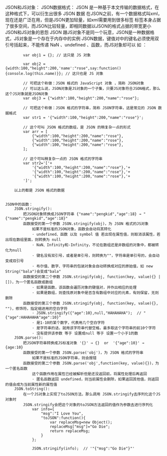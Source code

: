 JSON和JS对象：
	JSON数据格式：
		JSON 是一种基于本文传输的数据格式，在这种格式下，可以衍生出很多 JSON 数据
		在JSON之前，有一个数据格式叫xml，现在还是广泛在用，但是JSON更加轻量，如xml需要用到很多标签
		标签本身占据了很多空间，而JSON比较轻量，即相同数据以JSON的格式占据的带宽更小
	JSON和JS对象的恩怨
		JSON 跟JS对象不是同一个玩意，JSON是一种数据格式，JS对象是一个存在于内存中的实例
		JSON数据，键值对中的键名必须使用双引号括起来，不能传递 NaN 、undefined 、函数，而JS对象却可以
		如 ：

			var obj1 = {}; // 这只是 JS 对象

			var obj2 = {width:100,"height":200,'name':"rose",say:function(){console.log(this.name)}}; // 这只也是 JS 对象

			// 可把这个称做：JSON 格式的 JavaScript 对象 ，简称 JSON对象
			// 可以这么说，JSON对象是JS对象的一个子集，只要JS对象符合JSON格式，那么这个JS对象就是JSON对象
			var obj3 = {"width":100,"height":200,"name":"rose"};

			// 可把这个称做：JSON 格式的字符串，简称 JSON字符串，这是常见的 JSON 数据格式
			var str1 = '{"width":100,"height":200,"name":"rose"}';

			// 这个可叫 JSON 格式的数组，是 JSON 的稍复杂一点的形式
			var arr = [
			    {"width":100,"height":200,"name":"rose"},
			    {"width":100,"height":200,"name":"rose"},
			    {"width":100,"height":200,"name":"rose"},
			];

			// 这个可叫稍复杂一点的 JSON 格式的字符串     
			var str2='['+  
			    '{"width":100,"height":200,"name":"rose"},'+
			    '{"width":100,"height":200,"name":"rose"},'+
			    '{"width":100,"height":200,"name":"rose"},'+
			']';

		以上的都是 JSON 格式的数据
	

	JSON中的函数：
		JSON.stringify(): 
			把JSON对象转换成JSON字符串 {"name":"pengkid","age":18} → "{"name":"pengkid","age":18}"
			函数接受的第一个参数 JSON.stringify(obj)，为 JSON 格式的JS对象
				如果不是标准的JSON对象，函数会自动将其转化
				· undefined、函数 以及 symbol 值 若出现在属性值，则取消该属性，若出现在数组里面，则转换为 null
				· NaN、Infinity和-Infinity，不论在数组还是非数组的对象中，都被转化为null
				· 键名没有双引号，或者是单引号，则转换为""，字符串是单引号的，会自动变成双引号
				· 布尔值、数字、字符串的包装对象会自动转换成对应的原始值，如 new String("bala")会变成"bala"
			函数接受的第二个参数 JSON.stringify(obj, function(key, value){} | [])，为一个匿名函数或数组
				· 如果是函数，该函数会遍历对象的键值对，并作出相应的处理
				· 如果是数组，则查找原对象中是否含有数组中对应的元素，有则保留，无则删除
			函数接受的第三个参数 JSON.stringify(obj, function(key, value){}, "")，修饰符，指定缩进用的空白字符
				· JSON.stringify({"age":10},null,"HAHAHAHA");  // "{"age":HAHAHAHA"age":10}"
				· 是1-10的某个数字，代表用几个空白字符
				· 是字符串的话，就用该字符串代替空格，最多取这个字符串的前10个字符
				· 没有提供该参数 等于 设置成null 等于 设置一个小于1的数
		JSON.parse(): 
			把JSON字符串转换成JS标准对象 '{}' → {}  or  '{"age":10}' → {age:10}
			函数接受的第一个参数 JSON.parse('obj')，为 JSON 格式的字符串
				如果不是标准的JSON字符串，则会报错
			函数接受的第二个参数 JSON.parse('obj',function(key, value){})，为一个匿名函数
				这个函数作用在属性已经被解析但是还没返回前，将属性处理后再返回
				· 匿名函数返回 undefined，则当前属性会删除，如果返回其他值，则返回的值会成为当前属性新的属性值
		JSON.toString():
			在一个JS对象上实现了toJSON方法，那么调用 JSON.stringify去序列化这个JS对象时
			JSON.stringify会把这个对象的toJSON方法返回的值作为参数去进行序列化
				var info={  
				    "msg":"I Love You",
				    "toJSON":function(){
				        var replaceMsg=new Object();
				        replaceMsg["msg"]="Go Die";
				        return replaceMsg;
				    }
				};

				JSON.stringify(info);  // '"{"msg":"Go Die"}"'